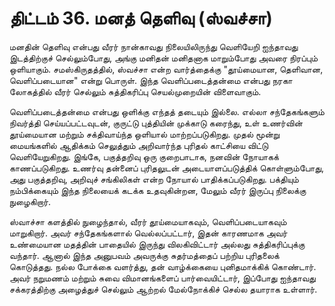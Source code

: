 # திட்டம் 36. மனத் தெளிவு (ஸ்வச்சா)

மனதின் தெளிவு என்பது வீரர் நான்காவது நிலையிலிருந்து வெளியேறி ஐந்தாவது இடத்திற்குச் செல்லும்போது, அங்கு மனிதன் மனிதனாக மாறும்போது அவரை நிரப்பும் ஒளியாகும். சமஸ்கிருதத்தில், ஸ்வச்சா என்ற வார்த்தைக்கு "தூய்மையான, தெளிவான, வெளிப்படையான" என்று பொருள். இந்த வெளிப்படைத்தன்மை என்பது நரகா லோகத்தில் வீரர் செல்லும் சுத்திகரிப்பு செயல்முறையின் விளைவாகும்.

வெளிப்படைத்தன்மை என்பது ஒளிக்கு எந்தத் தடையும் இல்லை. எல்லா சந்தேகங்களும் நிவர்த்தி செய்யப்பட்டவுடன், குருட்டு புத்தியின் முக்காடு கரைந்து, உள் உணர்வின் தூய்மையான மற்றும் சக்திவாய்ந்த ஒளியால் மாற்றப்படுகிறது. முதல் மூன்று மையங்களில் ஆதிக்கம் செலுத்தும் அறிவார்ந்த புரிதல் காட்சியை விட்டு வெளியேறுகிறது. இங்கே, பகுத்தறிவு ஒரு குறைபாடாக, நனவின் நோயாகக் காணப்படுகிறது. உணர்வு தன்னைப் புரிதலுடன் அடையாளப்படுத்திக் கொள்ளும்போது, அது பகுத்தறிவு, அறிவுச் சங்கிலிகள் என்ற நோயால் பாதிக்கப்படுகிறது. பக்தியும் நம்பிக்கையும் இந்த நிலையைக் கடக்க உதவுகின்றன, மேலும் வீரர் இருப்பு நிலைக்கு நுழைகிறார்.

ஸ்வாச்சா களத்தில் நுழைந்தால், வீரர் தூய்மையாகவும், வெளிப்படையாகவும் மாறுகிறார். அவர் சந்தேகங்களால் வெல்லப்பட்டார், இதன் காரணமாக அவர் உண்மையான மதத்தின் பாதையில் இருந்து விலகிவிட்டார் அல்லது சுத்திகரிப்புக்கு வந்தார். ஆனால் இந்த அனுபவம் அவருக்கு சுதர்மத்தைப் பற்றிய புரிதலைக் கொடுத்தது. நல்ல போக்கை வளர்த்து, தன் வாழ்க்கையை புனிதமாக்கிக் கொண்டார். அவர் நறுமணம் மற்றும் சுவை விமானங்களைப் பார்வையிட்டார், இப்போது ஐந்தாவது சக்கரத்திற்கு அழைத்துச் செல்லும் ஆற்றல் மேல்நோக்கிச் செல்ல தயாராக உள்ளார்.
